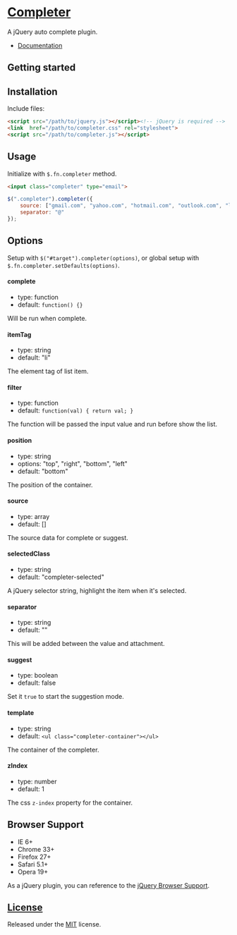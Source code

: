 # [Completer](http://fengyuanchen.github.io/completer)

A jQuery auto complete plugin.

- [Documentation](http://fengyuanchen.github.io/completer)



## Getting started


## Installation

Include files:

```html
<script src="/path/to/jquery.js"></script><!-- jQuery is required -->
<link  href="/path/to/completer.css" rel="stylesheet">
<script src="/path/to/completer.js"></script>
```


## Usage

Initialize with `$.fn.completer` method.

```html
<input class="completer" type="email">
```

```javascript
$(".completer").completer({
    source: ["gmail.com", "yahoo.com", "hotmail.com", "outlook.com", "live.com", "aol.com"],
    separator: "@"
});
```


## Options

Setup with `$("#target").completer(options)`, or global setup with `$.fn.completer.setDefaults(options)`.


#### complete

* type: function
* default: `function() {}`

Will be run when complete.


#### itemTag

* type: string
* default: "li"

The element tag of list item.


#### filter

* type: function
* default: `function(val) { return val; }`

The function will be passed the input value and run before show the list.


#### position

* type: string
* options: "top", "right", "bottom", "left"
* default: "bottom"

The position of the container.


#### source

* type: array
* default: []

The source data for complete or suggest.


#### selectedClass

* type: string
* default: "completer-selected"

A jQuery selector string, highlight the item when it's selected.


#### separator

* type: string
* default: ""

This will be added between the value and attachment.


#### suggest

* type: boolean
* default: false

Set it `true` to start the suggestion mode.


#### template

* type: string
* default: `<ul class="completer-container"></ul>`

The container of the completer.


#### zIndex

* type: number
* default: 1

The css `z-index` property for the container.



## Browser Support

- IE 6+
- Chrome 33+
- Firefox 27+
- Safari 5.1+
- Opera 19+

As a jQuery plugin, you can reference to the [jQuery Browser Support](http://jquery.com/browser-support/).



## [License](https://github.com/fengyuanchen/completer/blob/master/LICENSE.md)

Released under the [MIT](http://opensource.org/licenses/mit-license.html) license.
